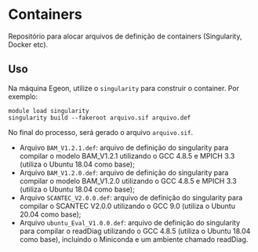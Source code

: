 # Containers

Repositório para alocar arquivos de definição de containers (Singularity, Docker etc).

## Uso

Na máquina Egeon, utilize o `singularity` para construir o container. Por exemplo:

```
module load singularity
singularity build --fakeroot arquivo.sif arquivo.def
```

No final do processo, será gerado o arquivo `arquivo.sif`.

* Arquivo `BAM_V1.2.1.def`: arquivo de definição do singularity para compilar o modelo BAM_V1.2.1 utilizando o GCC 4.8.5 e MPICH 3.3 (utiliza o Ubuntu 18.04 como base);
* Arquivo `BAM_V1.2.0.def`: arquivo de definição do singularity para compilar o modelo BAM_V1.2.0 utilizando o GCC 4.8.5 e MPICH 3.3 (utiliza o Ubuntu 18.04 como base);
* Arquivo `SCANTEC_V2.0.0.def`: arquivo de definição do singularity para compilar o SCANTEC V2.0.0 utilizando o GCC 9.0 (utiliza o Ubuntu 20.04 como base);
* Arquivo `ubuntu_Eval_V1.0.0.def`: arquivo de definição do singularity para compilar o readDiag utilizando o GCC 4.8.5 (utiliza o Ubuntu 18.04 como base), incluindo o Miniconda e um ambiente chamado readDiag.
